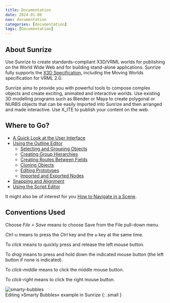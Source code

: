 ```yaml
---
title: Documentation
date: 2024-01-08
nav: documentation
categories: [documentation]
tags: [Documentation]
---
```


## About Sunrize

Use Sunrize to create standards-compliant X3D/VRML worlds for publishing on the World Wide Web and for building stand-alone applications. Sunrize fully supports the [X3D Specification](/x_ite/supported-nodes/), including the Moving Worlds specification for VRML 2.0.

Sunrize aims to provide you with powerful tools to compose complex objects and create exciting, animated and interactive worlds. Use existing 3D modelling programs such as Blender or Maya to create polygonal or NURBS objects that can be easily imported into Sunrize and then arranged and made interactive. Use X_ITE to publish your content on the web.

## Where to Go?

- [A Quick Look at the User Interface](../a-quick-look-at-the-user-interface/)
- [Using the Outline Editor](../using-the-outline-editor/)
   - [Selecting and Grouping Objects](../selecting-and-grouping-objects/)
   - [Creating Group Hierarchies](../creating-group-hierarchies/)
   - [Creating Routes Between Fields](../creating-routes-between-fields/)
   - [Cloning Objects](../cloning-objects/)
   - [Editing Prototypes](../editing-prototypes/)
   - [Imported and Exported Nodes](../imported-and-exported-nodes/)
- [Snapping and Alignment](../snapping-and-alignment/)
- [Using the Script Editor](../using-the-script-editor/)

It might also be of interest for you [How to Navigate in a Scene](/x_ite/tutorials/how-to-navigate-in-a-scene/).

## Conventions Used

Choose *File > Save* means to choose Save from the File pull-down menu.

*Ctrl-u* means to press the *Ctrl* key and the *u* key at the same time.

To *click* means to quickly press and release the left mouse button.

To *drag* means to press and hold down the indicated mouse button (the left button if none is indicated).

To *click-middle* means to click the middle mouse button.

To *click-right* means to click the right mouse button.

![smarty-bubbles](/assets/img/documentation/smarty-bubbles.jpg)
<br>Editing »Smarty Bubbles« example in Sunrize
{: .small }
